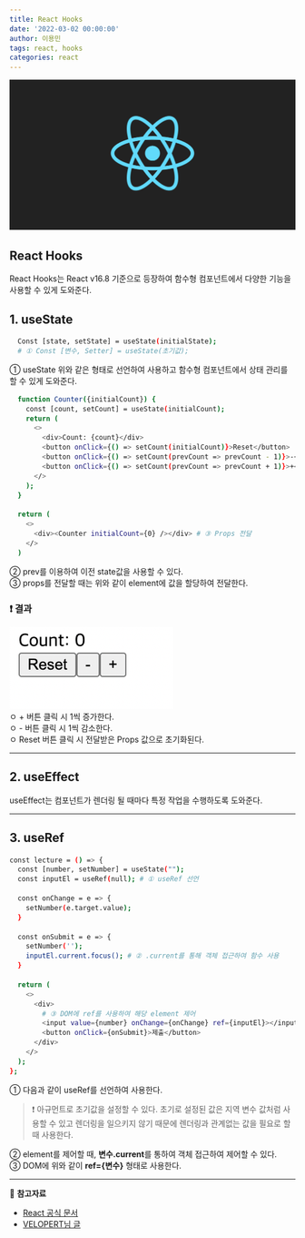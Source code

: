 ```yaml
---
title: React Hooks
date: '2022-03-02 00:00:00'
author: 이용민
tags: react, hooks
categories: react
---
```


![react-logo.png](react-logo.png)

## React Hooks

React Hooks는 React v16.8 기준으로 등장하여 함수형 컴포넌트에서 다양한 기능을 사용할 수 있게 도와준다.

## 1. useState

```bash
  Const [state, setState] = useState(initialState);    
  # ① Const [변수, Setter] = useState(초기값); 
```

① useState 위와 같은 형태로 선언하여 사용하고 함수형 컴포넌트에서 상태 관리를 할 수 있게 도와준다.

```bash
  function Counter({initialCount}) {
    const [count, setCount] = useState(initialCount);
    return (
      <>
        <div>Count: {count}</div>
        <button onClick={() => setCount(initialCount)}>Reset</button>
        <button onClick={() => setCount(prevCount => prevCount - 1)}>-</button> # ② 
        <button onClick={() => setCount(prevCount => prevCount + 1)}>+</button>
      </>
    );
  }

  return (
    <>
      <div><Counter initialCount={0} /></div> # ③ Props 전달 
    </>
  )
```
② prev를 이용하여 이전 state값을 사용할 수 있다.   
③ props를 전달할 때는 위와 같이 element에 값을 할당하여 전달한다.

### ❗️ 결과

![react-01.png](react-01.png)   
ㅇ + 버튼 클릭 시 1씩 증가한다.   
ㅇ - 버튼 클릭 시 1씩 감소한다.   
ㅇ Reset 버튼 클릭 시 전달받은 Props 값으로 초기화된다.

---

## 2. useEffect

useEffect는 컴포넌트가 렌더링 될 때마다 특정 작업을 수행하도록 도와준다.

---

## 3. useRef

```bash
const lecture = () => {
  const [number, setNumber] = useState("");
  const inputEl = useRef(null); # ① useRef 선언
  
  const onChange = e => {
    setNumber(e.target.value);
  }

  const onSubmit = e => {
    setNumber('');
    inputEl.current.focus(); # ② .current를 통해 객체 접근하여 함수 사용
  }

  return (
    <>
      <div>
        # ③ DOM에 ref를 사용하여 해당 element 제어
        <input value={number} onChange={onChange} ref={inputEl}></input>
        <button onClick={onSubmit}>제출</button>
      </div>
    </>
  );
};
```
① 다음과 같이 useRef를 선언하여 사용한다.   
> ❗️ 아규먼트로 초기값을 설정할 수 있다. 초기로 설정된 값은 지역 변수 값처럼 사용할 수 있고 렌더링을 일으키지 않기 때문에 렌더링과 관계없는 값을 필요로 할 때 사용한다.

② element를 제어할 때, **변수.current**를 통하여 객체 접근하여 제어할 수 있다.   
③ DOM에 위와 같이 **ref={변수}** 형태로 사용한다.



---

📂 **참고자료**

- [React 공식 문서](https://ko.reactjs.org/docs/hooks-reference.html)
- [VELOPERT님 글](https://velog.io/@velopert/react-hooks)
